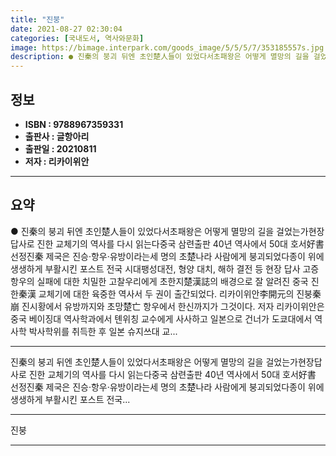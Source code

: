 ```yaml
---
title: "진붕"
date: 2021-08-27 02:30:04
categories: [국내도서, 역사와문화]
image: https://bimage.interpark.com/goods_image/5/5/5/7/353185557s.jpg
description: ● 진秦의 붕괴 뒤엔 초인楚人들이 있었다서초패왕은 어떻게 멸망의 길을 걸었는가현장답사로 진한 교체기의 역사를 다시 읽는다중국 삼련출판 40년 역사에서 50대 호서好書 선정진秦 제국은 진승·항우·유방이라는세 명의 초楚나라 사람에게 붕괴되었다종이 위에 생생하게 부활시킨 포스트 전국 시대팽
---
```


## **정보**

- **ISBN : 9788967359331**
- **출판사 : 글항아리**
- **출판일 : 20210811**
- **저자 : 리카이위안**

------



## **요약**

●  진秦의 붕괴 뒤엔 초인楚人들이 있었다서초패왕은 어떻게 멸망의 길을 걸었는가현장답사로 진한 교체기의 역사를 다시 읽는다중국 삼련출판 40년 역사에서 50대 호서好書 선정진秦 제국은 진승·항우·유방이라는세 명의 초楚나라 사람에게 붕괴되었다종이 위에 생생하게 부활시킨 포스트 전국 시대팽성대전, 형양 대치, 해하 결전 등 현장 답사 고증항우의 실패에 대한 치밀한 고찰우리에게 초한지楚漢誌의 배경으로 잘 알려진 중국 진한秦漢 교체기에 대한 육중한 역사서 두 권이 출간되었다. 리카이위안李開元의 진붕秦崩 진시황에서 유방까지와 초망楚亡 항우에서 한신까지가 그것이다. 저자 리카이위안은 중국 베이징대 역사학과에서 톈위칭 교수에게 사사하고 일본으로 건너가 도쿄대에서 역사학 박사학위를 취득한 후 일본 슈지쓰대 교...

------

진秦의 붕괴 뒤엔 초인楚人들이 있었다서초패왕은 어떻게 멸망의 길을 걸었는가현장답사로 진한 교체기의 역사를 다시 읽는다중국 삼련출판 40년 역사에서 50대 호서好書 선정진秦 제국은 진승·항우·유방이라는세 명의 초楚나라 사람에게 붕괴되었다종이 위에 생생하게 부활시킨 포스트 전국... 

------


진붕 

------


